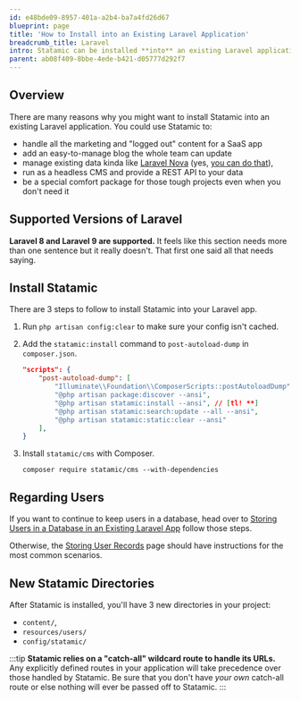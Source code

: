 ```yaml
---
id: e48bde09-8957-401a-a2b4-ba7a4fd26d67
blueprint: page
title: 'How to Install into an Existing Laravel Application'
breadcrumb_title: Laravel
intro: Statamic can be installed **into** an existing Laravel application and used to add new sections — like a blog or press release section — function as a headless CMS, or even manage existing data.
parent: ab08f409-8bbe-4ede-b421-d05777d292f7
---
```

## Overview

There are many reasons why you might want to install Statamic into an existing Laravel application. You could use Statamic to:

- handle all the marketing and "logged out" content for a SaaS app
- add an easy-to-manage blog the whole team can update
- manage existing data kinda like [Laravel Nova](https://nova.laravel.com/) (yes, [you can do that](/extending/repositories)),
- run as a headless CMS and provide a REST API to your data
- be a special comfort package for those tough projects even when you don't need it

## Supported Versions of Laravel

**Laravel 8 and Laravel 9 are supported.** It feels like this section needs more than one sentence but it really doesn't. That first one said all that needs saying.

## Install Statamic

There are 3 steps to follow to install Statamic into your Laravel app.

1. Run `php artisan config:clear` to make sure your config isn't cached.

2. Add the `statamic:install` command to `post-autoload-dump` in `composer.json`.

    ``` json
    "scripts": {
        "post-autoload-dump": [
            "Illuminate\\Foundation\\ComposerScripts::postAutoloadDump",
            "@php artisan package:discover --ansi",
            "@php artisan statamic:install --ansi", // [tl! **]
            "@php artisan statamic:search:update --all --ansi",
            "@php artisan statamic:static:clear --ansi"
        ],
    }
    ```

3. Install `statamic/cms` with Composer.

    ``` shell
    composer require statamic/cms --with-dependencies
    ```

## Regarding Users

If you want to continue to keep users in a database, head over to [Storing Users in a Database in an Existing Laravel App](/tips/storing-users-in-a-database#in-an-existing-laravel-app) follow those steps.

Otherwise, the [Storing User Records](/users#storage) page should have instructions for the most common scenarios.

## New Statamic Directories

After Statamic is installed, you'll have 3 new directories in your project:
- `content/`,
- `resources/users/`
- `config/statamic/`

:::tip
**Statamic relies on a "catch-all" wildcard route to handle its URLs.** Any explicitly defined routes in your application will take precedence over those handled by Statamic. Be sure that you don't have _your own_ catch-all route or else nothing will ever be passed off to Statamic.
:::
